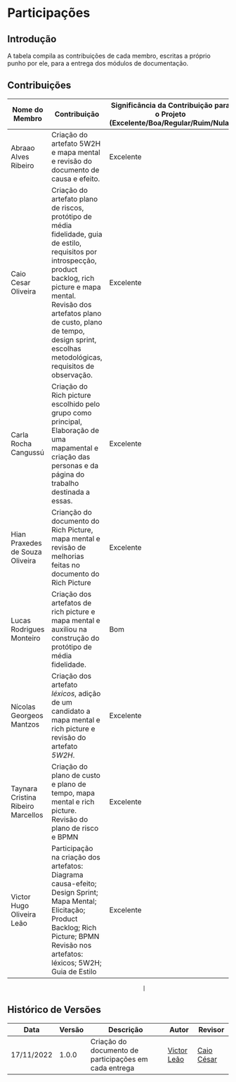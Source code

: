 # Participações 

## Introdução 

A tabela compila as contribuições de cada membro, escritas a próprio punho por ele, para a entrega dos módulos de documentação.

## Contribuições

|           Nome do Membro           |                                                                                                                                     Contribuição                                                                                                                                     | Significância da Contribuição para o Projeto (Excelente/Boa/Regular/Ruim/Nula) |
| ---------------------------------- | ------------------------------------------------------------------------------------------------------------------------------------------------------------------------------------------------------------------------------------------------------------------------------------ | ------------------------------------------------------------------------------ |
| Abraao Alves Ribeiro               | Criação do artefato 5W2H e mapa mental e revisão do documento de causa e efeito.                                                                                                                                                                                                     | Excelente                                                                      |
| Caio Cesar Oliveira                | Criação do artefato plano de riscos, protótipo de média fidelidade, guia de estilo, requisitos por introspecção, product backlog, rich picture e mapa mental. <br>Revisão dos artefatos plano de custo, plano de tempo, design sprint, escolhas metodológicas, requisitos de observação. | Excelente                                                                      |
| Carla Rocha Cangussú               | Criação do Rich picture escolhido pelo grupo como principal, Elaboração de uma mapamental e criação das personas e da página do trabalho destinada a essas.                                                                                                                          | Excelente                                                                      |
| Hian Praxedes de Souza Oliveira    | Crianção do documento do Rich Picture, mapa mental e revisão de melhorias feitas no documento do Rich Picture                                                                                                                                                                        | Excelente                                                                      |
| Lucas Rodrigues Monteiro           | Criação dos artefatos de rich picture e mapa mental e auxiliou na construção do protótipo de média fidelidade.                                                                                                                                                                       | Bom                                                                            |
| Nícolas Georgeos Mantzos           | Criação dos artefato *léxicos*, adição de um candidato a mapa mental e rich picture e revisão do artefato *5W2H*.                                                                                                                                                                    | Excelente                                                                      |
| Taynara Cristina Ribeiro Marcellos | Criação do plano de custo e plano de tempo, mapa mental e rich picture. Revisão do plano de risco e BPMN                                                                                                                                                                             | Excelente                                                                      |
| Victor Hugo Oliveira Leão          | Participação na criação dos artefatos: Diagrama causa-efeito; Design Sprint; Mapa Mental; Elicitação; Product Backlog; Rich Picture; BPMN <br/>Revisão nos artefatos: léxicos; 5W2H; Guia de Estilo                                                                                  | Excelente                                                                      |

                                               |

## Histórico de Versões

|    Data    | Versão |            Descrição           |       Autor     |    Revisor    |
|  --------  |  ----  |            ----------          | --------------- |    -------    |
| 17/11/2022 |  1.0.0 |  Criação do documento de participações em cada entrega    |   [Victor Leão](https://github.com/victorleaoo)    |       [Caio César](https://github.com/oCaioOliveira)       |

